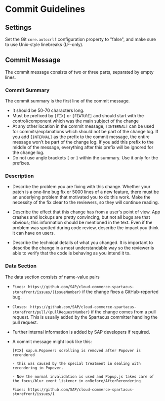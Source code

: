 Commit Guidelines
======================================

## Settings
Set the Git `core.autocrlf` configuration property to "false", and make sure to use Unix-style linebreaks (LF-only).



## Commit Message
The commit message consists of two or three parts, separated by empty lines.

### Commit Summary
The commit summary is the first line of the commit message.
- It should be 50-70 characters long.
- Must be prefixed by `[FIX]` or `[FEATURE]` and should start with the control/component which was the main subject of the change
-   At any other location in the commit message, `[INTERNAL]` can be used for commits/explanations which should not be part of the change log. If you add `[INTERNAL]` as the prefix to the commit message, the entire message won't be part of the change log. If you add this prefix to the middle of the message, everything after this prefix will be ignored for the change log.
- Do not use angle brackets `[` or `]` within the summary. Use it only for the prefixes.

### Description
- Describe the problem you are fixing with this change. Whether your patch is a one-line bug fix or 5000 lines of a new feature, there must be an underlying problem that motivated you to do this work. Make the necessity of the fix clear to the reviewers, so they will continue reading.

- Describe the effect that this change has from a user's point of view. App crashes and lockups are pretty convincing, but not all bugs are that obvious; this information should be mentioned in the text. Even if the problem was spotted during code review, describe the impact you think it can have on users.

- Describe the technical details of what you changed. It is important to describe the change in a most understandable way so the reviewer is able to verify that the code is behaving as you intend it to.


### Data Section
The data section consists of name-value pairs
-   `Fixes: https://github.com/SAP/cloud-commerce-spartacus-storefront/issues/(issueNumber)` if the change fixes a GitHub-reported bug.
-   `Closes: https://github.com/SAP/cloud-commerce-spartacus-storefront/pull/(pullRequestNumber)` if the change comes from a pull request. This is usually added by the Spartacus committer handling the pull request.
-   Further internal information is added by SAP developers if required.
- A commit message might look like this:

    ``` wiki
    [FIX] sap.m.Popover: scrolling is removed after Popover is rerendered
    
    - this was caused by the special treatment in dealing with rerendering in Popover.
    
    - Now the normal invalidation is used and Popup.js takes care of the focus/blur event listener in onBefore/AfterRerendering
    
    Fixes: https://github.com/SAP/cloud-commerce-spartacus-storefront/issues/1
    ```

